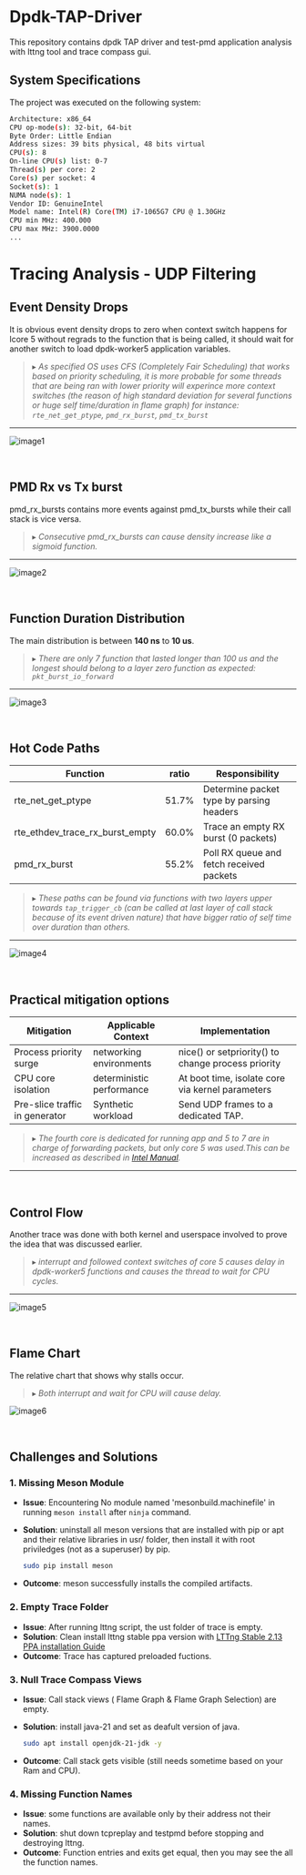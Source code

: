# Dpdk-TAP-Driver

This repository contains dpdk TAP driver and test-pmd application analysis with lttng tool and trace compass gui.

## System Specifications

The project was executed on the following system:

```bash
Architecture: x86_64
CPU op-mode(s): 32-bit, 64-bit
Byte Order: Little Endian
Address sizes: 39 bits physical, 48 bits virtual
CPU(s): 8
On-line CPU(s) list: 0-7
Thread(s) per core: 2
Core(s) per socket: 4
Socket(s): 1
NUMA node(s): 1
Vendor ID: GenuineIntel
Model name: Intel(R) Core(TM) i7-1065G7 CPU @ 1.30GHz
CPU min MHz: 400.000
CPU max MHz: 3900.0000
...
```
# Tracing Analysis - UDP Filtering

## Event Density Drops

It is obvious event density drops to zero when context switch happens for lcore 5 without regrads to the function that is being called, it should wait for another switch to load dpdk-worker5 application variables.

> ▸ _As specified OS uses CFS (Completely Fair Scheduling) that works based on priority scheduling, it is more probable for some threads that are being ran with lower priority will experince more context switches (the reason of high standard deviation for several functions or huge self time/duration in flame graph) for instance: `rte_net_get_ptype`, `pmd_rx_burst`, `pmd_tx_burst`_

---

![image1](Pics/image1.png)

<br>

## PMD Rx vs Tx burst

pmd_rx_bursts contains more events against pmd_tx_bursts while their call stack is vice versa.

> ▸ _Consecutive pmd_rx_bursts can cause density increase like a sigmoid function._

---

![image2](Pics/image2.png)

<br>

## Function Duration Distribution

The main distribution is between **140 ns** to **10 us**.

> ▸ _There are only 7 function that lasted longer than 100 us and the longest should belong to a layer zero function as expected: `pkt_burst_io_forward`_

---

![image3](Pics/image3.png)

<br>

## Hot Code Paths

| Function                        | ratio | Responsibility                           |
|---------------------------------|-------|------------------------------------------|
| rte_net_get_ptype               | 51.7% | Determine packet type by parsing headers |
| rte_ethdev_trace_rx_burst_empty | 60.0% | Trace an empty RX burst (0 packets)      |
| pmd_rx_burst                    | 55.2% | Poll RX queue and fetch received packets |

> ▸ _These paths can be found via functions with two layers upper towards `tap_trigger_cb` (can be called at last layer of call stack because of its event driven nature) that have bigger ratio of self time over duration than others._

---

![image4](Pics/image4.png)

<br>

## Practical mitigation options

| Mitigation                     | Applicable Context        | Implementation                                     |
|--------------------------------|---------------------------|----------------------------------------------------|
| Process priority surge         | networking environments   | nice() or setpriority() to change process priority |
| CPU core isolation             | deterministic performance | At boot time, isolate core via kernel parameters   |
| Pre-slice traffic in generator | Synthetic workload        | Send UDP frames to a dedicated TAP.                |

> ▸ _The fourth core is dedicated for running app and 5 to 7 are in charge of forwarding packets, but only core 5 was used.This can be increased as described in [Intel Manual](https://www.bing.com/ck/a?!&&p=133bafcb2e934382baeacdda3640a23fc7aff520198bc1d12ebcd43320968603JmltdHM9MTc1MzkyMDAwMA&ptn=3&ver=2&hsh=4&fclid=1272d906-47db-60ab-2561-cd0446d26150&psq=dpdk+bad+througput&u=a1aHR0cHM6Ly93d3cuaW50ZWwuY29tL2NvbnRlbnQvZGFtL2RldmVsb3AvZXh0ZXJuYWwvdXMvZW4vZG9jdW1lbnRzL3Rlc3RpbmctZHBkay1wZXJmb3JtYW5jZS1hbmQtZmVhdHVyZXMtd2l0aC10ZXN0cG1kLTcyMTA5MC5wZGY&ntb=1)._

---

<br>

## Control Flow

Another trace was done with both kernel and userspace involved to prove the idea that was discussed earlier.

> ▸ _interrupt and followed context switches of core 5 causes delay in dpdk-worker5 functions and causes the thread to wait for CPU cycles._

---

![image5](Pics/image5.png)

<br>

## Flame Chart

The relative chart that shows why stalls occur.

> ▸ _Both interrupt and wait for CPU will cause delay._


![image6](Pics/image6.png)

<br>

## Challenges and Solutions

### 1. Missing Meson Module

* **Issue**: Encountering No module named 'mesonbuild.machinefile' in running `meson install` after `ninja` command.
* **Solution**: uninstall all meson versions that are installed with pip or apt and their relative libraries in usr/ folder, then install it with root priviledges (not as a superuser) by pip.

  ```bash
  sudo pip install meson
  ```
* **Outcome**: meson successfully installs the compiled artifacts.

### 2. Empty Trace Folder

* **Issue**: After running lttng script, the ust folder of trace is empty.
* **Solution**: Clean install lttng stable ppa version with [LTTng Stable 2.13 PPA installation Guide](https://lttng.org/docs/v2.13/#doc-ubuntu-ppa) 
* **Outcome**: Trace has captured preloaded fuctions.

### 3. Null Trace Compass Views

* **Issue**: Call stack views ( Flame Graph & Flame Graph Selection) are empty.
* **Solution**: install java-21 and set as deafult version of java.

  ```bash
  sudo apt install openjdk-21-jdk -y
  ```
* **Outcome**: Call stack gets visible (still needs sometime based on your Ram and CPU).

### 4. Missing Function Names

* **Issue**: some functions are available only by their address not their names.
* **Solution**: shut down tcpreplay and testpmd before stopping and destroying lttng.
* **Outcome**: Function entries and exits get equal, then you may see the all the function names.
